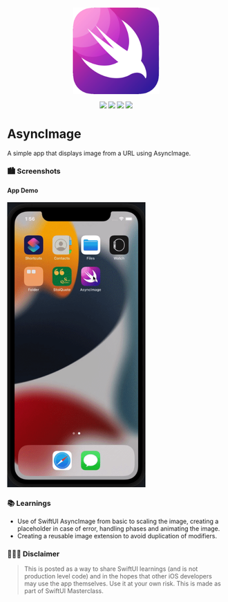 
<p align="center"><img src="icon.png" width="200"></p>

<p align="center">
    <img src="https://img.shields.io/badge/iOS-15.0+-blue.svg" />
    <img src="https://img.shields.io/badge/Xcode-13.3+-brightgreen.svg" />
    <img src="https://img.shields.io/badge/Swift-5.5-orange.svg" />
    <img src="https://img.shields.io/badge/SwiftUI-3.0-red.svg" />
</p>

# AsyncImage
A simple app that displays image from a URL using AsyncImage.

### 🏙 Screenshots

#### App Demo

<img src="demo.gif" width="320"/>

### 📚 Learnings

- Use of SwiftUI AsyncImage from basic to scaling the image, creating a placeholder in case of error, handling phases and animating the image.
- Creating a reusable image extension to avoid duplication of modifiers. 

### 👨🏻‍⚖️ Disclaimer

> This is posted as a way to share SwiftUI learnings (and is not production level code) and in the hopes that other iOS developers may use the app themselves. Use it at your own risk.
> This is made as part of SwiftUI Masterclass.

